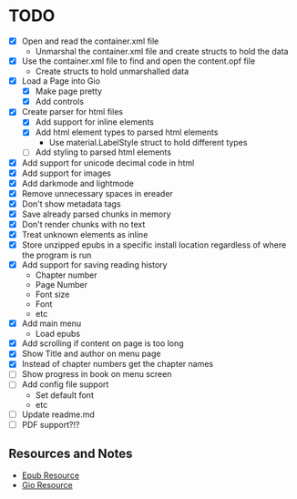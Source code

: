 # TODO

- [X] Open and read the container.xml file
    - Unmarshal the container.xml file and create structs to hold the data
- [X] Use the container.xml file to find and open the content.opf file
    - Create structs to hold unmarshalled data
- [X] Load a Page into Gio
    - [X] Make page pretty
    - [X] Add controls
- [X] Create parser for html files
    - [X] Add support for inline elements
    - [X] Add html element types to parsed html elements
        - Use material.LabelStyle struct to hold different types
    - [ ] Add styling to parsed html elements
- [X] Add support for unicode decimal code in html
- [X] Add support for images
- [X] Add darkmode and lightmode
- [X] Remove unnecessary spaces in ereader
- [X] Don't show metadata tags
- [X] Save already parsed chunks in memory
- [X] Don't render chunks with no text
- [X] Treat unknown elements as inline
- [X] Store unzipped epubs in a specific install location regardless of where the program is run
- [X] Add support for saving reading history
    - Chapter number
    - Page Number
    - Font size
    - Font
    - etc
- [X] Add main menu
    - Load epubs
- [X] Add scrolling if content on page is too long
- [X] Show Title and author on menu page
- [X] Instead of chapter numbers get the chapter names
- [ ] Show progress in book on menu screen
- [ ] Add config file support
    - Set default font
    - etc
- [ ] Update readme.md
- [ ] PDF support?!?

## Resources and Notes
- [Epub Resource](https://opensource.com/article/22/8/epub-file) 
- [Gio Resource](https://gioui.org/doc/learn)
